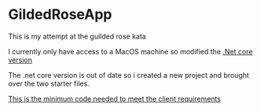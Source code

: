 # GildedRoseApp

This is my attempt at the guilded rose kata

I currently only have access to a MacOS machine so modified the [.Net core version](https://github.com/NotMyself/GildedRoseCore)

The .net core version is out of date so i created a new project and brought over the two starter files.


[This is the minimum code needed to meet the client requirements](https://github.com/SSmale/GildedRoseApp/tree/v1) 
